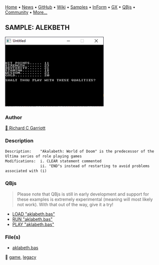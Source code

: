 [Home](https://qb64.com) • [News](../../news.md) • [GitHub](https://github.com/QB64Official/qb64) • [Wiki](https://github.com/QB64Official/qb64/wiki) • [Samples](../../samples.md) • [InForm](../../inform.md) • [GX](../../gx.md) • [QBjs](../../qbjs.md) • [Community](../../community.md) • [More...](../../more.md)

## SAMPLE: ALEKBETH

![screenshot.png](img/screenshot.png)

### Author

[🐝 Richard C Garriott](../richard-c-garriott.md) 

### Description

```text
Description:	"Akalabeth: World of Doom" is the predecessor of the Ultima series of role playing games
Modifications:	i. CLEAR statement commented
                ii. "END"s instead of restarting to avoid problems associated with (i)
```

### QBjs

> Please note that QBjs is still in early development and support for these examples is extremely experimental (meaning will most likely not work). With that out of the way, give it a try!

* [LOAD "aklabeth.bas"](https://v6p9d9t4.ssl.hwcdn.net/html/5963335/index.html?src=https://qb64.com/samples/alekbeth/src/aklabeth.bas)
* [RUN "aklabeth.bas"](https://v6p9d9t4.ssl.hwcdn.net/html/5963335/index.html?mode=auto&src=https://qb64.com/samples/alekbeth/src/aklabeth.bas)
* [PLAY "aklabeth.bas"](https://v6p9d9t4.ssl.hwcdn.net/html/5963335/index.html?mode=play&src=https://qb64.com/samples/alekbeth/src/aklabeth.bas)

### File(s)

* [aklabeth.bas](src/aklabeth.bas)

🔗 [game](../game.md), [legacy](../legacy.md)
